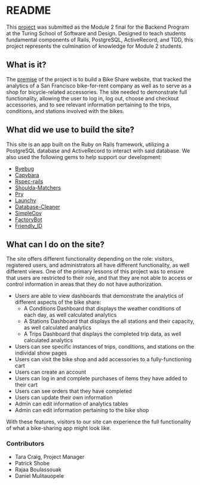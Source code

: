 # README


This [project](https://evening-lowlands-52452.herokuapp.com/) was submitted as the Module 2 final for the Backend Program at the Turing School of Software and Design. Designed to teach students fundamental components of Rails, PostgreSQL, ActiveRecord, and TDD, this project represents the culmination of knowledge for Module 2 students. 


## What is it?


The [premise](http://backend.turing.io/module2/projects/bike-share-redux) of the project is to build a Bike Share website, that tracked the analytics of a San Francisco bike-for-rent company as well as to serve as a shop for bicycle-related accessories. The site needed to demonstrate full functionality, allowing the user to log in, log out, choose and checkout accessories, and to see relevant information pertaining to the trips, conditions, and stations involved with the bikes. 


## What did we use to build the site?
This site is an app built on the Ruby on Rails framework, utilizing a PostgreSQL database and ActiveRecord to interact with said database. We also used the following gems to help support our development:


* [Byebug](https://github.com/deivid-rodriguez/byebug/blob/master/README.md)
* [Capybara](https://github.com/teamcapybara/capybara)
* [Rspec-rails](https://github.com/rspec/rspec)
* [Shoulda-Matchers](https://github.com/thoughtbot/shoulda-matchers)
* [Pry](https://github.com/pry/pry)
* [Launchy](https://github.com/copiousfreetime/launchy)
* [Database-Cleaner](https://github.com/DatabaseCleaner/database_cleaner)
* [SimpleCov](https://github.com/colszowka/simplecov)
* [FactoryBot](https://github.com/thoughtbot/factory_bot)
* [Friendly_ID](https://github.com/norman/friendly_id)


## What can I do on the site?

The site offers different functionality depending on the role: visitors, registered users, and administrators all have different functionality, as well different views. One of the primary lessons of this project was to ensure that users are restricted to their role, and that they are not able to access or control information in areas that they do not have authorization. 

* Users are able to view dashboards that demonstrate the analytics of different aspects of the bike share:
    * A Conditions Dashboard that displays the weather conditions of each day, as well calculated analytics
    * A Stations Dashboard that displays the all stations and their capacity, as well calculated analytics
    * A Trips Dashboard that displays the completed trip data, as well calculated analytics
* Users can see specific instances of trips, conditions, and stations on the individal show pages
* Users can visit the bike shop and add accessories to a fully-functioning cart
* Users can create an account
* Users can log in and complete purchases of items they have added to their cart
* Users can see orders that they have completed
* Users can update their own information
* Admin can edit information of analytics tables
* Admin can edit information pertaining to the bike shop 

With these features, visitors to our site can experience the full functionality of what a bike-sharing app might look like.

### Contributors

* Tara Craig, Project Manager
* Patrick Shobe
* Rajaa Boulassouak
* Daniel Mulitauopele


